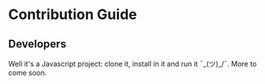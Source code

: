 # Contribution Guide
## Developers
Well it's a Javascript project: clone it, install in it and run it ¯\_(ツ)_/¯.
More to come soon.